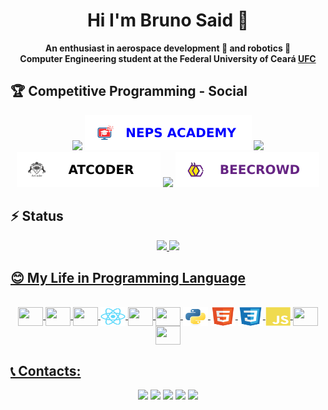 <h1 align="center">Hi I'm Bruno Said 👋</h1>

<div align="center">
  <b>An enthusiast in aerospace development 🚀 and robotics 🦾</b><br>
  <b>Computer Engineering student at the Federal University of Ceará <a href="https://www.ufc.br/">UFC</a></b>
</div>
  
## 🏆 Competitive Programming - Social

<div align="center">
  <a href="https://codeforces.com/profile/saideira"><img src="https://img.shields.io/badge/Codeforces-445f9d?style=for-the-badge&logo=Codeforces&logoColor=white"/></a>
  <a href="https://neps.academy/br/user/20159"><img src="./badges/badge-neps-academy.svg"/></a>
  <a href="https://www.codechef.com/users/saideira"><img src="https://img.shields.io/badge/Codechef-%23B92B27.svg?&style=for-the-badge&logo=Codechef&logoColor=white"/></a>
  <a href="https://atcoder.jp/users/saideira"><img src="./badges/badge-atcoder.svg"/></a>
  <a href="https://www.hackerrank.com/saideira"><img src="https://img.shields.io/badge/-Hackerrank-2EC866?style=for-the-badge&logo=HackerRank&logoColor=white"/></a>
<a href="https://www.beecrowd.com.br/judge/pt/profile/570489"><img src="./badges/badge-beecrowd.svg"/></a>
</div>

## ⚡ Status

<div align="center">
  <a href="https://github.com/brsaidas">
  <img height="180em" 
       src="https://github-readme-stats-eight-theta.vercel.app/api?username=brsaidas&show_icons=true&theme=tokyonight&include_all_commits=true&count_private=true"/>
  <img height="180em" src="https://github-readme-stats-eight-theta.vercel.app/api/top-langs/?username=brsaidas&layout=compact&langs_count=7&theme=tokyonight"/>
</div>

## 😊 My Life in Programming Language
  
<div align="center" style="display: inline_block"><br>
  <img align="center" height="30" width="40" src="https://cdn.jsdelivr.net/gh/devicons/devicon/icons/vim/vim-original.svg">
  <img align="center" height="30" width="40" src="https://cdn.jsdelivr.net/gh/devicons/devicon/icons/c/c-original.svg">
  <img align="center" height="30" width="40" src="https://cdn.jsdelivr.net/gh/devicons/devicon/icons/cplusplus/cplusplus-original.svg">
  <img align="center" height="30" width="40" src="https://raw.githubusercontent.com/devicons/devicon/master/icons/react/react-original.svg">
  <img align="center" height="30" width="40" src="https://cdn.jsdelivr.net/gh/devicons/devicon/icons/haskell/haskell-original.svg">
  <img align="center" height="30" width="40" src="https://cdn.jsdelivr.net/gh/devicons/devicon/icons/java/java-original.svg">
  <img align="center" height="30" width="40" src="https://raw.githubusercontent.com/devicons/devicon/master/icons/python/python-original.svg">
  <img align="center" height="30" width="40" src="https://raw.githubusercontent.com/devicons/devicon/master/icons/html5/html5-original.svg">
  <img align="center" height="30" width="40" src="https://raw.githubusercontent.com/devicons/devicon/master/icons/css3/css3-original.svg">
  <img align="center" height="30" width="40" src="https://raw.githubusercontent.com/devicons/devicon/master/icons/javascript/javascript-plain.svg">
  <img align="center" height="30" width="40" src="https://cdn.jsdelivr.net/gh/devicons/devicon/icons/androidstudio/androidstudio-original.svg">
  <img align="center" height="30" width="40" src="https://cdn.jsdelivr.net/gh/devicons/devicon/icons/linux/linux-original.svg" />
  <!-- <img align="right" height="100" style="border-radius:50px;" src="gif/tartaruga-ninja.gif"> -->
</div>
  
## 📞 Contacts: 

<div align="center">
  <a href="mailto:brunosaidalvesdesouza@gmail.com"><img src="https://img.shields.io/badge/Gmail-D14836?style=for-the-badge&logo=gmail&logoColor=white"/></a>
  <a href="https://www.linkedin.com/in/bruno-said-58bb04255/"><img src="https://img.shields.io/badge/LinkedIn-0077B5?style=for-the-badge&logo=linkedin&logoColor=white"/></a>
  <a href="https://www.youtube.com/channel/UCnyakmAOPhSMTr9HILjjmYA/featured"><img src="https://img.shields.io/badge/YouTube-FF0000?style=for-the-badge&logo=youtube&logoColor=white"/></a>
  <a href="https://www.instagram.com/bruno.said/"><img src="https://img.shields.io/badge/Instagram-E4405F?style=for-the-badge&logo=instagram&logoColor=white"/></a>
  <a href="https://open.spotify.com/user/31f5ezk6spfkax6xhz3nuquakbv4"><img src="https://img.shields.io/badge/Spotify-1ED760?&style=for-the-badge&logo=spotify&logoColor=white"/></a>
</div>
  
<!-- ![Snake animation](https://github.com/brsaidas/brsaidas/blob/output/github-contribution-grid-snake.svg) --!>
